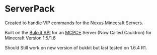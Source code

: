 # ServerPack
Created to handle VIP commands for the Nexus Minecraft Servers.

Built on the <a href ="http://bukkit.org/">Bukkit API</a> for an <a href="http://cauldron.minecraftforge.net/">MCPC+</a> Server (Now Called Cauldron) for Minecraft Version 1.5/1.6

Should Still work on new version of bukkit but last tested on 1.6.4 R1.

